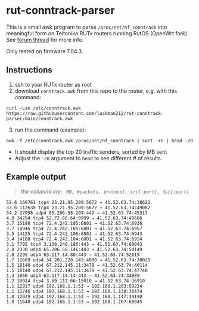 # rut-conntrack-parser

This is a small awk program to parse `/proc/net/nf_conntrack` into meaningful form on Teltonika RUTx routers running RutOS (OpenWrt fork). See [forum thread](https://community.teltonika-networks.com/66676/realtime-connections-showing-impossible-incorrect-information) for more info.

Only tested on firmware 7.04.3.

## Instructions

1. ssh to your RUTx router as root
2. download `conntrack.awk` from this repo to the router, e.g. with this command:

```shell
curl -Lso /etc/conntrack.awk https://raw.githubusercontent.com/luckman212/rut-conntrack-parser/main/conntrack.awk
```

3. run the command (example):

```shell
awk -f /etc/conntrack.awk /proc/net/nf_conntrack | sort -rn | head -20
```

- It should display the top 20 traffic senders, sorted by MB sent
- Adjust the `-20` argument to `head` to see different # of results.

## Example output

> _the columns are: `
MB, #packets, protocol, src[:port], dst[:port]`_

```
52.6 160761 tcp4 23.21.95.209:5672 → 41.52.63.74:38622
37.6 112630 tcp4 23.21.95.209:5672 → 41.52.63.74:49082
34.2 27998 udp4 65.206.58.209:443 → 41.52.63.74:45517
4.0 34294 tcp4 52.72.68.64:9999 → 41.52.63.74:48686
3.7 15180 tcp4 72.4.242.105:6801 → 41.52.63.74:6936
3.7 14946 tcp4 72.4.242.105:6801 → 41.52.63.74:6957
3.5 14125 tcp4 72.4.242.106:6801 → 41.52.63.74:6943
3.4 14108 tcp4 72.4.242.104:6801 → 41.52.63.74:6924
3.1 7705 tcp4 3.138.240.185:443 → 41.52.63.74:60043
2.8 2330 udp4 65.206.58.146:443 → 41.52.63.74:54149
2.8 2299 udp4 63.117.14.80:443 → 41.52.63.74:52619
1.7 12669 udp4 34.201.228.143:4000 → 41.52.63.74:30020
1.5 18146 udp4 67.212.145.11:3478 → 41.52.63.74:40114
1.5 18140 udp4 67.212.145.11:3478 → 41.52.63.74:47748
1.3 1066 udp4 63.117.14.14:443 → 41.52.63.74:34889
1.2 10014 tcp4 3.69.112.66:15010 → 41.52.63.74:36910
1.1 12917 udp4 192.168.1.1:53 → 192.168.1.203:59234
1.1 12746 udp4 192.168.1.1:53 → 192.168.1.138:36474
1.0 12029 udp4 192.168.1.1:53 → 192.168.1.147:39190
1.0 11640 udp4 192.168.1.1:53 → 192.168.1.207:60045
```
